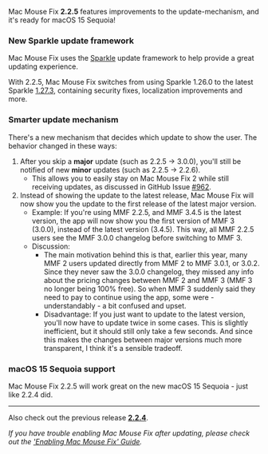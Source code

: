 Mac Mouse Fix **2.2.5** features improvements to the update-mechanism, and it's ready for macOS 15 Sequoia!

### New Sparkle update framework

Mac Mouse Fix uses the [Sparkle](https://sparkle-project.org/) update framework to help provide a great updating experience.

With 2.2.5, Mac Mouse Fix switches from using Sparkle 1.26.0 to the latest Sparkle [1.27.3](https://github.com/sparkle-project/Sparkle/releases/tag/1.27.3), containing security fixes, localization improvements and more. 

### Smarter update mechanism

There's a new mechanism that decides which update to show the user. The behavior changed in these ways:

1. After you skip a **major** update (such as 2.2.5 -> 3.0.0), you'll still be notified of new **minor** updates (such as 2.2.5 -> 2.2.6).
    - This allows you to easily stay on Mac Mouse Fix 2 while still receiving updates, as discussed in GitHub Issue [#962](https://github.com/noah-nuebling/mac-mouse-fix/issues/962).
2. Instead of showing the update to the latest release, Mac Mouse Fix will now show you the update to the first release of the latest major version.
    - Example: If you're using MMF 2.2.5, and MMF 3.4.5 is the latest version, the app will now show you the first version of MMF 3 (3.0.0), instead of the latest version (3.4.5). This way, all MMF 2.2.5 users see the MMF 3.0.0 changelog before switching to MMF 3.
    - Discussion:
        - The main motivation behind this is that, earlier this year, many MMF 2 users updated directly from MMF 2 to MMF 3.0.1, or 3.0.2. Since they never saw the 3.0.0 changelog, they missed any info about the pricing changes between MMF 2 and MMF 3 (MMF 3 no longer being 100% free). So when MMF 3 suddenly said they need to pay to continue using the app, some were - understandably - a bit confused and upset.
        - Disadvantage: If you just want to update to the latest version, you'll now have to update twice in some cases. This is slightly inefficient, but it should still only take a few seconds. And since this makes the changes between major versions much more transparent, I think it's a sensible tradeoff.

### macOS 15 Sequoia support

Mac Mouse Fix 2.2.5 will work great on the new macOS 15 Sequoia - just like 2.2.4 did.

---

Also check out the previous release [**2.2.4**](https://github.com/noah-nuebling/mac-mouse-fix/releases/tag/2.2.4).

*If you have trouble enabling Mac Mouse Fix after updating, please check out the ['Enabling Mac Mouse Fix' Guide](https://github.com/noah-nuebling/mac-mouse-fix/discussions/861).*